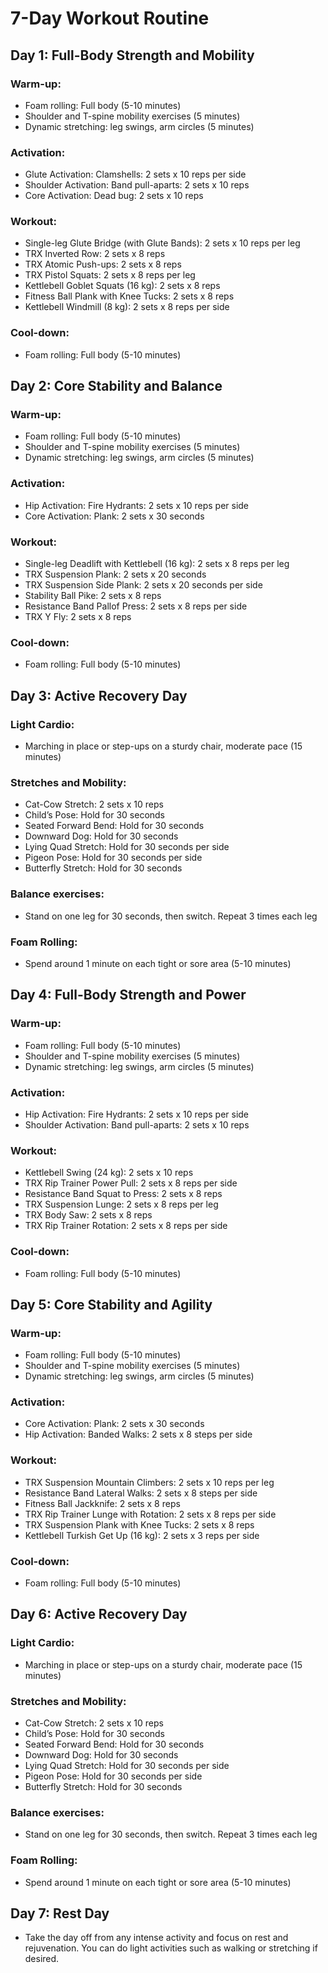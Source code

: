 # 7-Day Workout Routine

## Day 1: Full-Body Strength and Mobility
### Warm-up:
- Foam rolling: Full body (5-10 minutes)
- Shoulder and T-spine mobility exercises (5 minutes)
- Dynamic stretching: leg swings, arm circles (5 minutes)
### Activation:
- Glute Activation: Clamshells: 2 sets x 10 reps per side
- Shoulder Activation: Band pull-aparts: 2 sets x 10 reps
- Core Activation: Dead bug: 2 sets x 10 reps
### Workout:
- Single-leg Glute Bridge (with Glute Bands): 2 sets x 10 reps per leg
- TRX Inverted Row: 2 sets x 8 reps
- TRX Atomic Push-ups: 2 sets x 8 reps
- TRX Pistol Squats: 2 sets x 8 reps per leg
- Kettlebell Goblet Squats (16 kg): 2 sets x 8 reps
- Fitness Ball Plank with Knee Tucks: 2 sets x 8 reps
- Kettlebell Windmill (8 kg): 2 sets x 8 reps per side
### Cool-down:
- Foam rolling: Full body (5-10 minutes)

## Day 2: Core Stability and Balance
### Warm-up:
- Foam rolling: Full body (5-10 minutes)
- Shoulder and T-spine mobility exercises (5 minutes)
- Dynamic stretching: leg swings, arm circles (5 minutes)
### Activation:
- Hip Activation: Fire Hydrants: 2 sets x 10 reps per side
- Core Activation: Plank: 2 sets x 30 seconds
### Workout:
- Single-leg Deadlift with Kettlebell (16 kg): 2 sets x 8 reps per leg
- TRX Suspension Plank: 2 sets x 20 seconds
- TRX Suspension Side Plank: 2 sets x 20 seconds per side
- Stability Ball Pike: 2 sets x 8 reps
- Resistance Band Pallof Press: 2 sets x 8 reps per side
- TRX Y Fly: 2 sets x 8 reps
### Cool-down:
- Foam rolling: Full body (5-10 minutes)

## Day 3: Active Recovery Day
### Light Cardio:
- Marching in place or step-ups on a sturdy chair, moderate pace (15 minutes)
### Stretches and Mobility:
- Cat-Cow Stretch: 2 sets x 10 reps
- Child’s Pose: Hold for 30 seconds
- Seated Forward Bend: Hold for 30 seconds
- Downward Dog: Hold for 30 seconds
- Lying Quad Stretch: Hold for 30 seconds per side
- Pigeon Pose: Hold for 30 seconds per side
- Butterfly Stretch: Hold for 30 seconds
### Balance exercises:
- Stand on one leg for 30 seconds, then switch. Repeat 3 times each leg
### Foam Rolling:
- Spend around 1 minute on each tight or sore area (5-10 minutes)

## Day 4: Full-Body Strength and Power
### Warm-up:
- Foam rolling: Full body (5-10 minutes)
- Shoulder and T-spine mobility exercises (5 minutes)
- Dynamic stretching: leg swings, arm circles (5 minutes)
### Activation:
- Hip Activation: Fire Hydrants: 2 sets x 10 reps per side
- Shoulder Activation: Band pull-aparts: 2 sets x 10 reps
### Workout:
- Kettlebell Swing (24 kg): 2 sets x 10 reps
- TRX Rip Trainer Power Pull: 2 sets x 8 reps per side
- Resistance Band Squat to Press: 2 sets x 8 reps
- TRX Suspension Lunge: 2 sets x 8 reps per leg
- TRX Body Saw: 2 sets x 8 reps
- TRX Rip Trainer Rotation: 2 sets x 8 reps per side
### Cool-down:
- Foam rolling: Full body (5-10 minutes)

## Day 5: Core Stability and Agility
### Warm-up:
- Foam rolling: Full body (5-10 minutes)
- Shoulder and T-spine mobility exercises (5 minutes)
- Dynamic stretching: leg swings, arm circles (5 minutes)
### Activation:
- Core Activation: Plank: 2 sets x 30 seconds
- Hip Activation: Banded Walks: 2 sets x 8 steps per side
### Workout:
- TRX Suspension Mountain Climbers: 2 sets x 10 reps per leg
- Resistance Band Lateral Walks: 2 sets x 8 steps per side
- Fitness Ball Jackknife: 2 sets x 8 reps
- TRX Rip Trainer Lunge with Rotation: 2 sets x 8 reps per side
- TRX Suspension Plank with Knee Tucks: 2 sets x 8 reps
- Kettlebell Turkish Get Up (16 kg): 2 sets x 3 reps per side
### Cool-down:
- Foam rolling: Full body (5-10 minutes)

## Day 6: Active Recovery Day
### Light Cardio:
- Marching in place or step-ups on a sturdy chair, moderate pace (15 minutes)
### Stretches and Mobility:
- Cat-Cow Stretch: 2 sets x 10 reps
- Child’s Pose: Hold for 30 seconds
- Seated Forward Bend: Hold for 30 seconds
- Downward Dog: Hold for 30 seconds
- Lying Quad Stretch: Hold for 30 seconds per side
- Pigeon Pose: Hold for 30 seconds per side
- Butterfly Stretch: Hold for 30 seconds
### Balance exercises:
- Stand on one leg for 30 seconds, then switch. Repeat 3 times each leg
### Foam Rolling:
- Spend around 1 minute on each tight or sore area (5-10 minutes)

## Day 7: Rest Day
- Take the day off from any intense activity and focus on rest and rejuvenation. You can do light activities such as walking or stretching if desired.
